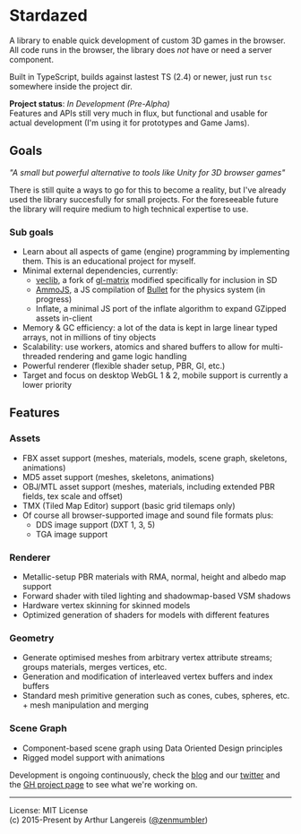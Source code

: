 Stardazed
=========

A library to enable quick development of custom 3D games in the browser.<br>
All code runs in the browser, the library does *not* have or need a server component.

Built in TypeScript, builds against lastest TS (2.4) or newer, just run `tsc` somewhere inside the project dir.

**Project status**: *In Development (Pre-Alpha)*<br>
Features and APIs still very much in flux, but functional and usable for actual development
(I'm using it for prototypes and Game Jams).

Goals
-----

_"A small but powerful alternative to tools like Unity for 3D browser games"_

There is still quite a ways to go for this to become a reality, but I've already used the library
succesfully for small projects. For the foreseeable future the library will require medium to high
technical expertise to use.

### Sub goals
- Learn about all aspects of game (engine) programming by implementing them. This is an educational project for myself.
- Minimal external dependencies, currently:
  - [veclib](https://github.com/stardazed/veclib), a fork of [gl-matrix](https://github.com/toji/gl-matrix) modified specifically for inclusion in SD
  - [AmmoJS](https://github.com/kripken/ammo.js), a JS compilation of [Bullet](http://bulletphysics.org/wordpress/) for the physics system (in progress)
  - Inflate, a minimal JS port of the inflate algorithm to expand GZipped assets in-client
- Memory & GC efficiency: a lot of the data is kept in large linear typed arrays, not in millions of tiny objects
- Scalability: use workers, atomics and shared buffers to allow for multi-threaded rendering and game logic handling
- Powerful renderer (flexible shader setup, PBR, GI, etc.)
- Target and focus on desktop WebGL 1 & 2, mobile support is currently a lower priority

Features
--------

### Assets
- FBX asset support (meshes, materials, models, scene graph, skeletons, animations)
- MD5 asset support (meshes, skeletons, animations)
- OBJ/MTL asset support (meshes, materials, including extended PBR fields, tex scale and offset)
- TMX (Tiled Map Editor) support (basic grid tilemaps only)
- Of course all browser-supported image and sound file formats plus:
  - DDS image support (DXT 1, 3, 5)
  - TGA image support

### Renderer
- Metallic-setup PBR materials with RMA, normal, height and albedo map support
- Forward shader with tiled lighting and shadowmap-based VSM shadows
- Hardware vertex skinning for skinned models
- Optimized generation of shaders for models with different features

### Geometry
- Generate optimised meshes from arbitrary vertex attribute streams; groups materials, merges vertices, etc.
- Generation and modification of interleaved vertex buffers and index buffers
- Standard mesh primitive generation such as cones, cubes, spheres, etc. + mesh manipulation and merging

### Scene Graph
- Component-based scene graph using Data Oriented Design principles
- Rigged model support with animations


Development is ongoing continuously, check the
[blog](http://blog.stardazed.club/) and our
[twitter](https://twitter.com/clubstardazed) and the
[GH project page](https://github.com/stardazed/stardazed/projects/1)
to see what we're working on.

---

License: MIT License<br>
(c) 2015-Present by Arthur Langereis ([@zenmumbler](https://twitter.com/zenmumbler))
